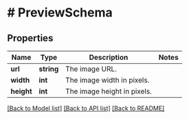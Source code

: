 # # PreviewSchema

## Properties

Name | Type | Description | Notes
------------ | ------------- | ------------- | -------------
**url** | **string** | The image URL. |
**width** | **int** | The image width in pixels. |
**height** | **int** | The image height in pixels. |

[[Back to Model list]](../../README.md#models) [[Back to API list]](../../README.md#endpoints) [[Back to README]](../../README.md)
